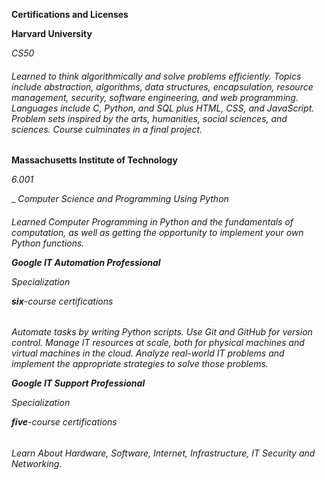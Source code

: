 **Certifications and Licenses**

__Harvard University__

 _CS50_
 
 <h6> Learned to think algorithmically and solve problems efficiently. Topics include abstraction, algorithms, data structures, encapsulation, resource management, security, software engineering, and web programming. Languages include C, Python, and SQL plus HTML, CSS, and JavaScript. Problem sets inspired by the arts, humanities, social sciences, and sciences. Course culminates in a final project.
</h6>

__Massachusetts Institute of Technology__

_6.001_

 _ _Computer Science and Programming Using Python_
<h6> Learned Computer Programming in Python and the fundamentals of computation, as well as getting the opportunity to implement your own Python functions.</6>

__Google IT Automation Professional__

_Specialization_

__six__-course certifications

<h6> Automate tasks by writing Python scripts. Use Git and GitHub for version control. Manage IT resources at scale, both for physical machines and virtual machines in the cloud. Analyze real-world IT problems and implement the appropriate strategies to solve those problems.</6>

__Google IT Support Professional__

_Specialization_

__five__-course certifications

<h6> Learn About Hardware, Software, Internet, Infrastructure, IT Security and Networking.</h6>
